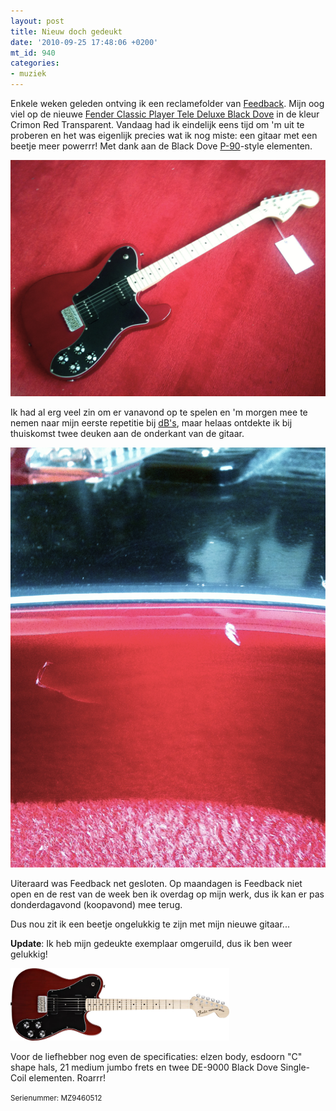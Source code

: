 ```yaml
---
layout: post
title: Nieuw doch gedeukt
date: '2010-09-25 17:48:06 +0200'
mt_id: 940
categories:
- muziek
---
```

Enkele weken geleden ontving ik een reclamefolder van <a href="http://www.feedback.nl/">Feedback</a>. Mijn oog viel op de nieuwe <a href="http://www.fender.com/products/search.php?partno=0141902338">Fender Classic Player Tele Deluxe Black Dove</a> in de kleur Crimon Red Transparent. Vandaag had ik eindelijk eens tijd om 'm uit te proberen en het was eigenlijk precies wat ik nog miste: een gitaar met een beetje meer powerrr! Met dank aan de Black Dove <a href="http://en.wikipedia.org/wiki/P-90">P-90</a>-style elementen.

<img alt="Fender Telecaster Deluxe" src="/images/Fender%20Telecaster%20Deluxe.jpg" width="512" />

Ik had al erg veel zin om er vanavond op te spelen en 'm morgen mee te nemen naar mijn eerste repetitie bij <a href="http://www.dbstudio.nl/">dB's</a>, maar helaas ontdekte ik bij thuiskomst twee deuken aan de onderkant van de gitaar.

<img alt="Beschadigingen op Fender Telecaster Deluxe" src="/images/Beschadigingen%20op%20Fender%20Telecaster%20Deluxe.jpg" width="512" />

Uiteraard was Feedback net gesloten. Op maandagen is Feedback niet open en de rest van de week ben ik overdag op mijn werk, dus ik kan er pas donderdagavond (koopavond) mee terug.

Dus nou zit ik een beetje ongelukkig te zijn met mijn nieuwe gitaar...

<strong>Update</strong>: Ik heb mijn gedeukte exemplaar omgeruild, dus ik ben weer gelukkig!

<a href="http://www.fender.com/products/search.php?partno=0141902338"><img alt="Fender Telecaster Classic Player Deluxe Black Dove Crimson Red Transparant Maple Neck" src="/images/Fender%20Telecaster%20Classic%20Player%20Deluxe%20Black%20Dove%20Crimson%20Red%20Transparant%20Maple%20Neck.jpg" width="350" /></a>

Voor de liefhebber nog even de specificaties: elzen body, esdoorn "C" shape hals, 21 medium jumbo frets en twee DE-9000 Black Dove Single-Coil elementen. Roarrr!

<small>Serienummer: MZ9460512</small>
